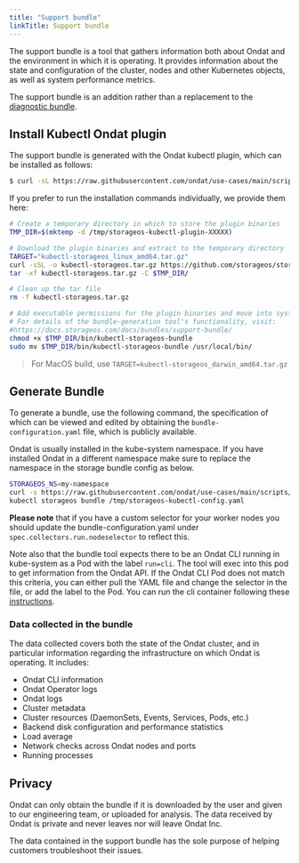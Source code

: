 ```yaml
---
title: "Support bundle"
linkTitle: Support bundle
---
```


The support bundle is a tool that gathers information both about Ondat and
the environment in which it is operating. It provides information about the
state and configuration of the cluster, nodes and other Kubernetes objects, as
well as system performance metrics.

The support bundle is an addition rather than a replacement to the [diagnostic
bundle](/docs/reference/bundles/diagnostic-bundle).

## Install Kubectl Ondat plugin

The support bundle is generated with the Ondat kubectl plugin, which can be
installed as follows:

```bash
$ curl -sL https://raw.githubusercontent.com/ondat/use-cases/main/scripts/storageos-support-bundle-install.sh | bash
```

If you prefer to run the installation commands individually, we provide them
here:


```bash
# Create a temporary directory in which to store the plugin binaries
TMP_DIR=$(mktemp -d /tmp/storageos-kubectl-plugin-XXXXX)

# Download the plugin binaries and extract to the temporary directory
TARGET="kubectl-storageos_linux_amd64.tar.gz"
curl -sSL -o kubectl-storageos.tar.gz https://github.com/storageos/storageos.github.io/raw/master/sh/$TARGET
tar -xf kubectl-storageos.tar.gz -C $TMP_DIR/

# Clean up the tar file
rm -f kubectl-storageos.tar.gz

# Add executable permissions for the plugin binaries and move into system path
# For details of the bundle-generation tool's functionality, visit:
#https://docs.storageos.com/docs/bundles/support-bundle/
chmod +x $TMP_DIR/bin/kubectl-storageos-bundle
sudo mv $TMP_DIR/bin/kubectl-storageos-bundle /usr/local/bin/
```

> For MacOS build, use `TARGET=kubectl-storageos_darwin_amd64.tar.gz`

## Generate Bundle

To generate a bundle, use the following command, the specification of which can
be viewed and edited by obtaining the `bundle-configuration.yaml` file, which
is publicly available.

Ondat is usually installed in the kube-system namespace. If you have
installed Ondat in a different namespace make sure to replace the namespace in
the storage bundle config as below.

```bash
STORAGEOS_NS=my-namespace
curl -s https://raw.githubusercontent.com/ondat/use-cases/main/scripts/bundle-configuration.yaml | sed "s/kube-system/$STORAGEOS_NS/g" > /tmp/storageos-kubectl-config.yaml
kubectl storageos bundle /tmp/storageos-kubectl-config.yaml
```
**Please note** that if you have a custom selector for your worker nodes you
should update the bundle-configuration.yaml under
`spec.collectors.run.nodeselector` to reflect this.

Note also that the bundle tool expects there to be an Ondat CLI running in
kube-system as a Pod with the label `run=cli`. The tool will exec into this pod
to get information from the Ondat API. If the Ondat CLI Pod does not
match this criteria, you can either pull the YAML file and change the selector
in the file, or add the label to the Pod. You can run the cli container
following these [instructions](/docs/reference/cli/).

### Data collected in the bundle

The data collected covers both the state of the Ondat cluster, and in
particular information regarding the infrastructure on which Ondat is
operating. It includes:

- Ondat CLI information
- Ondat Operator logs
- Ondat logs
- Cluster metadata
- Cluster resources (DaemonSets, Events, Services, Pods, etc.)
- Backend disk configuration and performance statistics
- Load average
- Network checks across Ondat nodes and ports
- Running processes

## Privacy

Ondat can only obtain the bundle if it is downloaded by the user and given
to our engineering team, or uploaded for analysis. The data received by
Ondat is private and never leaves nor will leave Ondat Inc.

The data contained in the support bundle has the sole purpose of helping
customers troubleshoot their issues.
